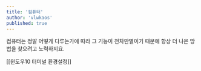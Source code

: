 ```yaml
---
title: '컴퓨터'
author: 'vlwkaos'
published: true
---
```


컴퓨터는 정말 어떻게 다루는가에 따라 그 기능이 천차만별이기 때문에 항상 더 나은 방법을 찾으려고 노력하지요.

[[윈도우10 터미널 환경설정]]